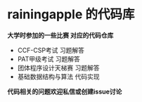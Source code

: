 # rainingapple 的代码库

**大学时参加的一些比赛 对应的代码仓库**

- CCF-CSP考试 习题解答
- PAT甲级考试 习题解答
- 团体程序设计天梯赛 习题解答
- 基础数据结构与算法 代码实现

**代码相关的问题欢迎私信或创建issue讨论**







